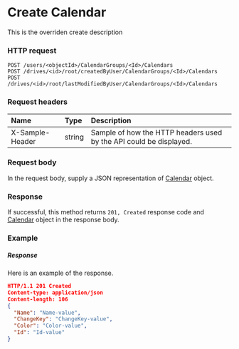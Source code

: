 # Create Calendar

This is the overriden create description
### HTTP request
```http
POST /users/<objectId>/CalendarGroups/<Id>/Calendars
POST /drives/<id>/root/createdByUser/CalendarGroups/<Id>/Calendars
POST /drives/<id>/root/lastModifiedByUser/CalendarGroups/<Id>/Calendars

```
### Request headers
| Name       | Type | Description|
|:---------------|:--------|:----------|
| X-Sample-Header  | string  | Sample of how the HTTP headers used by the API could be displayed.|

### Request body
In the request body, supply a JSON representation of [Calendar](../resources/calendar.md) object.


### Response
If successful, this method returns `201, Created` response code and [Calendar](../resources/calendar.md) object in the response body.

### Example
##### Response
Here is an example of the response.
```json
HTTP/1.1 201 Created
Content-type: application/json
Content-length: 106
{
  "Name": "Name-value",
  "ChangeKey": "ChangeKey-value",
  "Color": "Color-value",
  "Id": "Id-value"
}
```
<!-- uuid: c99429cf-88ae-4d97-b8e6-16298677fd35\n2015-10-09 15:14:07 UTC -->